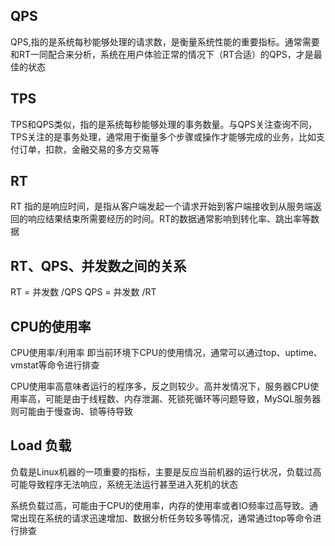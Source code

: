 ## QPS
QPS,指的是系统每秒能够处理的请求数，是衡量系统性能的重要指标。通常需要和RT一同配合来分析，系统在用户体验正常的情况下（RT合适）的QPS，才是最佳的状态

## TPS
TPS和QPS类似，指的是系统每秒能够处理的事务数量。与QPS关注查询不同，TPS关注的是事务处理，通常用于衡量多个步骤或操作才能够完成的业务，比如支付订单，扣款，金融交易的多方交易等

## RT
RT 指的是响应时间，是指从客户端发起一个请求开始到客户端接收到从服务端返回的响应结果结束所需要经历的时间。RT的数据通常影响到转化率、跳出率等数据

## RT、QPS、并发数之间的关系
RT = 并发数 /QPS
QPS = 并发数 /RT


## CPU的使用率
CPU使用率/利用率 即当前环境下CPU的使用情况，通常可以通过top、uptime、vmstat等命令进行排查

CPU使用率高意味者运行的程序多，反之则较少。高并发情况下，服务器CPU使用率高，可能是由于线程数、内存泄漏、死锁死循环等问题导致，MySQL服务器则可能由于慢查询、锁等待导致


## Load 负载

负载是Linux机器的一项重要的指标，主要是反应当前机器的运行状况，负载过高可能导致程序无法响应，系统无法运行甚至进入死机的状态

系统负载过高，可能由于CPU的使用率，内存的使用率或者IO频率过高导致。通常出现在系统的请求迅速增加、数据分析任务较多等情况，通常通过top等命令进行排查
